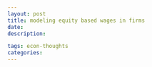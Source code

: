 ```yaml
---
layout: post
title: modeling equity based wages in firms
date: 
description: 

tags: econ-thoughts
categories:
---
```


